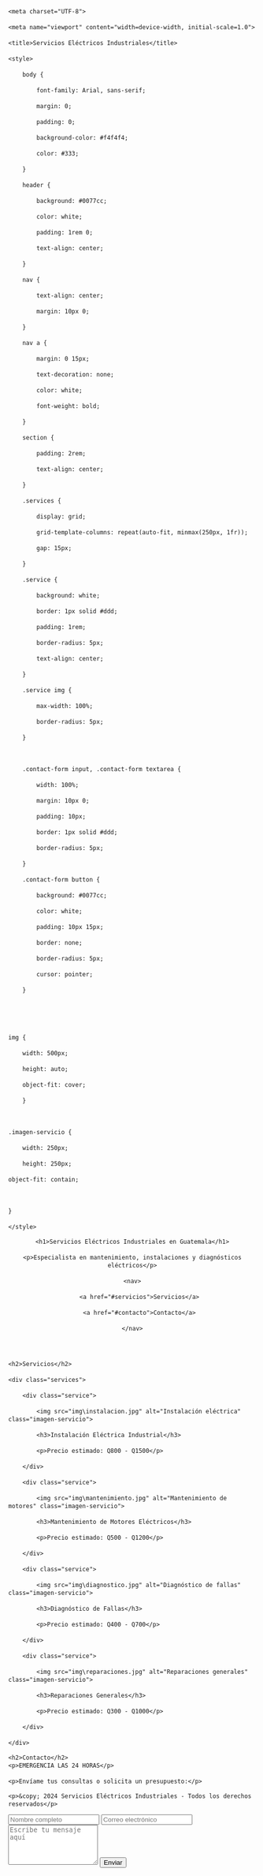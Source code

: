 

<html lang="es">

<head>

    <meta charset="UTF-8">

    <meta name="viewport" content="width=device-width, initial-scale=1.0">

    <title>Servicios Eléctricos Industriales</title>

    <style>

        body {

            font-family: Arial, sans-serif;

            margin: 0;

            padding: 0;

            background-color: #f4f4f4;

            color: #333;

        }

        header {

            background: #0077cc;

            color: white;

            padding: 1rem 0;

            text-align: center;

        }

        nav {

            text-align: center;

            margin: 10px 0;

        }

        nav a {

            margin: 0 15px;

            text-decoration: none;

            color: white;

            font-weight: bold;

        }

        section {

            padding: 2rem;

            text-align: center;

        }

        .services {

            display: grid;

            grid-template-columns: repeat(auto-fit, minmax(250px, 1fr));

            gap: 15px;

        }

        .service {

            background: white;

            border: 1px solid #ddd;

            padding: 1rem;

            border-radius: 5px;

            text-align: center;

        }

        .service img {

            max-width: 100%;

            border-radius: 5px;

        }

        

        .contact-form input, .contact-form textarea {

            width: 100%;

            margin: 10px 0;

            padding: 10px;

            border: 1px solid #ddd;

            border-radius: 5px;

        }

        .contact-form button {

            background: #0077cc;

            color: white;

            padding: 10px 15px;

            border: none;

            border-radius: 5px;

            cursor: pointer;

        }



	

	img {

        width: 500px;

        height: auto;

        object-fit: cover; 

    	}



	.imagen-servicio {

        width: 250px;

        height: 250px;         

	object-fit: contain; 



	}

    </style>

</head>

<body>



<header>

    <h1>Servicios Eléctricos Industriales en Guatemala</h1>

    <p>Especialista en mantenimiento, instalaciones y diagnósticos eléctricos</p>

    <nav>

        <a href="#servicios">Servicios</a>

        <a href="#contacto">Contacto</a>

    </nav>

</header>



<section id="servicios">

    <h2>Servicios</h2>

    <div class="services">

        <div class="service">

            <img src="img\instalacion.jpg" alt="Instalación eléctrica" class="imagen-servicio">

            <h3>Instalación Eléctrica Industrial</h3>

            <p>Precio estimado: Q800 - Q1500</p>

        </div>

        <div class="service">

            <img src="img\mantenimiento.jpg" alt="Mantenimiento de motores" class="imagen-servicio">

            <h3>Mantenimiento de Motores Eléctricos</h3>

            <p>Precio estimado: Q500 - Q1200</p>

        </div>

        <div class="service">

            <img src="img\diagnostico.jpg" alt="Diagnóstico de fallas" class="imagen-servicio">

            <h3>Diagnóstico de Fallas</h3>

            <p>Precio estimado: Q400 - Q700</p>

        </div>

        <div class="service">

            <img src="img\reparaciones.jpg" alt="Reparaciones generales" class="imagen-servicio">

            <h3>Reparaciones Generales</h3>

            <p>Precio estimado: Q300 - Q1000</p>

        </div>

    </div>

</section>



<section id="contacto">

    <h2>Contacto</h2>
    <p>EMERGENCIA LAS 24 HORAS</p>

    <p>Envíame tus consultas o solicita un presupuesto:</p>

</section>



<footer>

    <p>&copy; 2024 Servicios Eléctricos Industriales - Todos los derechos reservados</p>

</footer>
<form class="contact-form" onsubmit="sendToWhatsApp(event)">
    <input type="text" id="name" placeholder="Nombre completo" required>
    <input type="email" id="email" placeholder="Correo electrónico" required>
    <textarea id="message" placeholder="Escribe tu mensaje aquí" rows="5" required></textarea>
    <button type="submit">Enviar</button>
</form>

<script>
    function sendToWhatsApp(event) {
        event.preventDefault(); // Evita el envío normal del formulario

        // Captura los valores del formulario
        const name = document.getElementById('name').value;
        const email = document.getElementById('email').value;
        const message = document.getElementById('message').value;

        // Define el mensaje fijo
        const phoneNumber = "50256352393"; // Reemplaza con tu número
        const text = `Hola, soy ${name}, mi correo es ${email}. Este es mi mensaje: ${message}`;

        // Genera el enlace de WhatsApp con el mensaje fijo
        const url = `https://wa.me/${phoneNumber}?text=${encodeURIComponent(text)}`;

        // Redirige directamente a WhatsApp
        window.location.href = url;
    }
</script>

</body>

</html>
